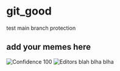 # git_good
test main branch protection
## add your memes here
![Confidence 100](media/confidence_100.jpg)
![Editors](media/real_programmers.png)
blah blha blha 
